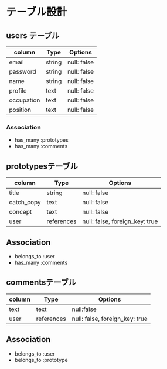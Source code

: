 # テーブル設計

## users テーブル

| column                  | Type       | Options                 |
| -------------------------- | -------------| -------------------------- |
| email                     | string      | null: false                 |
| password              | string       | null: false                |
| name                     | string      | null: false                |
| profile                    | text        | null: false                 |
| occupation             | text        | null: false                 |
| position                  |text         | null: false                 |

### Association

- has_many :prototypes
- has_many :comments


## prototypesテーブル 

| column                  | Type         | Options                 |
| -------------------------- | -------------  | -------------------------- |
| title                        | string       | null: false                 |
| catch_copy            | text           | null: false                |
| concept                 | text           | null: false                |
| user                       | references | null: false, foreign_key: true |

## Association

- belongs_to :user
- has_many :comments



## commentsテーブル

 column                  | Type         | Options                 |
| --------------------------| -------------  | -------------------------- |
| text                       | text          | null:false                 |
| user                      | references | null: false, foreign_key: true |

## Association

- belongs_to :user
- belongs_to :prototype